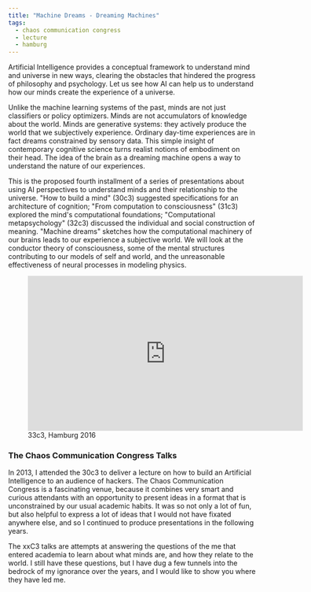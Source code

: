 ```yaml
---
title: "Machine Dreams - Dreaming Machines" 
tags: 
  - chaos communication congress
  - lecture
  - hamburg
---
```


Artificial Intelligence provides a conceptual framework to understand mind and universe in new ways, clearing the 
obstacles that hindered the progress of philosophy and psychology. Let us see how AI can help us to understand how 
our minds create the experience of a universe.

Unlike the machine learning systems of the past, minds are not just classifiers or policy optimizers. Minds are not 
accumulators of knowledge about the world. Minds are generative systems: they actively produce the world that we 
subjectively experience. Ordinary day-time experiences are in fact dreams constrained by sensory data. This simple 
insight of contemporary cognitive science turns realist notions of embodiment on their head. The idea of the brain 
as a dreaming machine opens a way to understand the nature of our experiences.

This is the proposed fourth installment of a series of presentations about using AI perspectives to understand minds 
and their relationship to the universe. "How to build a mind" (30c3) suggested specifications for an architecture 
of cognition; "From computation to consciousness" (31c3) explored the mind's computational foundations; 
"Computational metapsychology" (32c3) discussed the individual and social construction of meaning. "Machine dreams" 
sketches how the computational machinery of our brains leads to our experience a subjective world. We will look at 
the conductor theory of consciousness, some of the mental structures contributing to our models of self and world, 
and the unreasonable effectiveness of neural processes in modeling physics.

<figure>
    <iframe width="560" height="315" src="https://www.youtube.com/embed/K5nJ5l6dl2s" frameborder="0" caption="test"> </iframe>
    <figcaption>33c3, Hamburg 2016</figcaption>
</figure>

### The Chaos Communication Congress Talks

In 2013, I attended the 30c3 to deliver a lecture on how to build an Artificial Intelligence to an audience of hackers. 
The Chaos Communication Congress is a fascinating venue, because it combines very smart and curious attendants with an
opportunity to present ideas in a format that is unconstrained by our usual academic habits. 
It was so not only a lot of fun, but also helpful to express a lot of ideas that I would not have fixated anywhere else,
and so I continued to produce presentations in the following years.

The xxC3 talks are attempts at answering the questions of the me that entered academia to learn about what minds are, 
and how they relate to the world. I still have these questions, but I have dug a few tunnels into the bedrock of my
ignorance over the years, and I would like to show you where they have led me.


